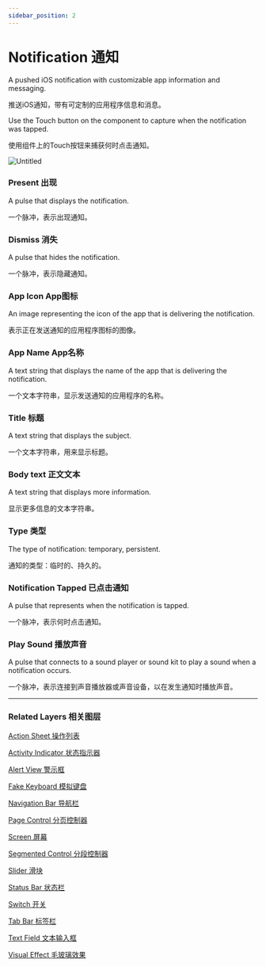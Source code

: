 ```yaml
---
sidebar_position: 2
---
```


# Notification 通知

A pushed iOS notification with customizable app information and messaging.

推送iOS通知，带有可定制的应用程序信息和消息。

Use the Touch button on the component to capture when the notification was tapped.

使用组件上的Touch按钮来捕获何时点击通知。

![Untitled](https://s3.us-west-2.amazonaws.com/secure.notion-static.com/94ee452e-55b0-4936-984b-33244223f273/Untitled.png?X-Amz-Algorithm=AWS4-HMAC-SHA256&X-Amz-Content-Sha256=UNSIGNED-PAYLOAD&X-Amz-Credential=AKIAT73L2G45EIPT3X45%2F20220602%2Fus-west-2%2Fs3%2Faws4_request&X-Amz-Date=20220602T190648Z&X-Amz-Expires=86400&X-Amz-Signature=72d712c554edbc5e5e9599831d49ef711a8185bda06ac57495a4ba8da240c77c&X-Amz-SignedHeaders=host&response-content-disposition=filename%20%3D%22Untitled.png%22&x-id=GetObject)

### Present 出现

A pulse that displays the notification.

一个脉冲，表示出现通知。

### Dismiss 消失

A pulse that hides the notification.

一个脉冲，表示隐藏通知。

### App Icon App图标

An image representing the icon of the app that is delivering the notification.

表示正在发送通知的应用程序图标的图像。

### App Name App名称

A text string that displays the name of the app that is delivering the notification.

一个文本字符串，显示发送通知的应用程序的名称。

### Title 标题 

A text string that displays the subject.

一个文本字符串，用来显示标题。

### Body text 正文文本

A text string that displays more information.

显示更多信息的文本字符串。

### Type 类型

The type of notification: temporary, persistent.

通知的类型：临时的、持久的。

### Notification Tapped 已点击通知

A pulse that represents when the notification is tapped.

一个脉冲，表示何时点击通知。

### Play Sound 播放声音

A pulse that connects to a sound player or sound kit to play a sound when a notification occurs.

一个脉冲，表示连接到声音播放器或声音设备，以在发生通知时播放声音。

------

### Related Layers 相关图层

[Action Sheet 操作列表](./Action%20Sheet.md)

[Activity Indicator 状态指示器](./Activity%20Indicator.md)

[Alert View 警示框](./Alert%20View.md)

[Fake Keyboard 模拟键盘](./Fake%20Keyboard.md)

[Navigation Bar 导航栏](./Navigation%20Bar.md)

[Page Control 分页控制器](./Page%20Control.md)

[Screen 屏幕](./Screen.md)

[Segmented Control 分段控制器](./Segmented%20Control.md)

[Slider 滑块](./Slider.md)

[Status Bar 状态栏](./Status%20bar.md)

[Switch 开关](./Switch.md)

[Tab Bar 标签栏](./Tab%20Bar.md)

[Text Field 文本输入框](./Text%20Field.md)

[Visual Effect 毛玻璃效果](./Visual%20Effect.md)
